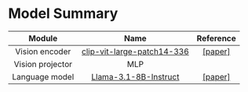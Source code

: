 # Model Summary

|      Module      |                             Name                             |                  Reference                   |
| :--------------: | :----------------------------------------------------------: | :------------------------------------------: |
|  Vision encoder  | [clip-vit-large-patch14-336](https://huggingface.co/openai/clip-vit-large-patch14-336) | [[paper]](https://arxiv.org/abs/2103.00020)  |
| Vision projector |                             MLP                              |                                              |
|  Language model  | [Llama-3.1-8B-Instruct](https://huggingface.co/meta-llama/Llama-3.1-8B-Instruct) | [[paper]](https://arxiv.org/abs/2407.21783) |

